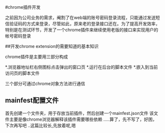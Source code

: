 #chrome插件开发

之前因为公司业务的需求，阉割了在web端的账号密码登录流程，只能通过发送短信验证码的方式来登录，尽管如此，原来老的登录接口还在。为了提高开发效率，特别是在测试环节，开发了一个chrome插件来继续使用老版的接口来实现用户的帐号密码登录

##开发chrome extension的需要知道的基本知识

chrome插件是主要用三部分构成

*.浏览器地址栏右侧图标点击弹出的窗口页
*.运行在后台的脚本文件
*.嵌入到当前访问页的脚本文件

三个部分可通过chrome对象方法进行通信


## mainfest配置文件

首先创建一个文件夹，用于存放当前插件，然后创建一个mainfest.json文件
该文件主要是像chrome浏览器解释该插件需要哪些依赖
.....算了，先不写了，好困，下次再写吧
..这篇比较长,先放着呢,嗯